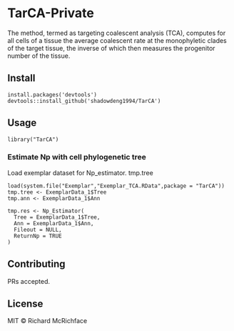 # TarCA-Private

The method, termed as targeting coalescent analysis (TCA), computes for all cells of a tissue the average coalescent rate at the monophyletic clades of the target tissue, the inverse of which then measures the progenitor number of the tissue.

## Install

```
install.packages('devtools')
devtools::install_github('shadowdeng1994/TarCA')
```

## Usage
```
library("TarCA")
```
### Estimate Np with cell phylogenetic tree
Load exemplar dataset for Np_estimator. tmp.tree
```
load(system.file("Exemplar","Exemplar_TCA.RData",package = "TarCA"))
tmp.tree <- ExemplarData_1$Tree
tmp.ann <- ExemplarData_1$Ann
```

```
tmp.res <- Np_Estimator(
  Tree = ExemplarData_1$Tree,
  Ann = ExemplarData_1$Ann,
  Fileout = NULL,
  ReturnNp = TRUE
)
```

## Contributing

PRs accepted.

## License

MIT © Richard McRichface

